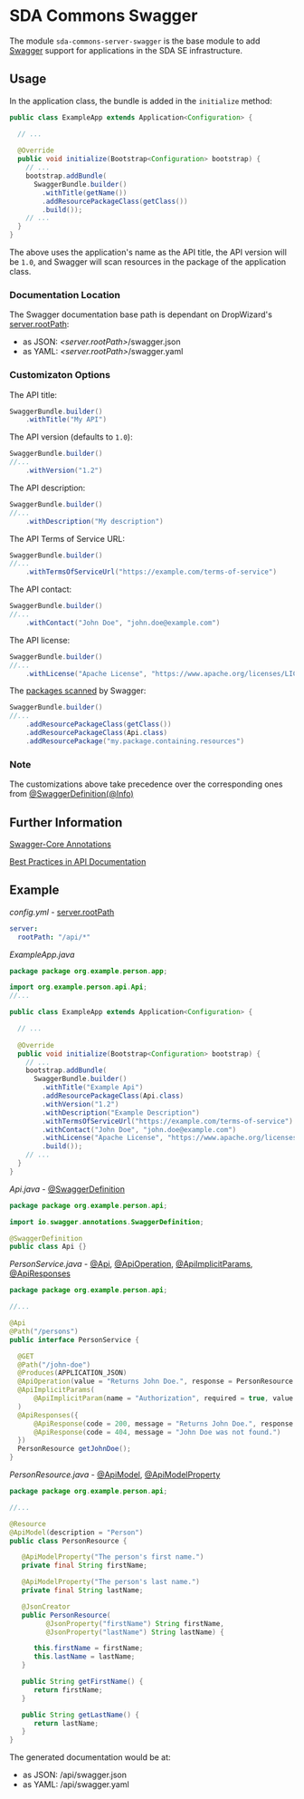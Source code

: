 # SDA Commons Swagger

The module `sda-commons-server-swagger` is the base module to add
[Swagger](https://github.com/swagger-api/swagger-core) support for applications in the
SDA SE infrastructure.

## Usage

In the application class, the bundle is added in the `initialize` method:

```java
public class ExampleApp extends Application<Configuration> {

  // ...
  
  @Override
  public void initialize(Bootstrap<Configuration> bootstrap) {
    // ...
    bootstrap.addBundle(
      SwaggerBundle.builder()
        .withTitle(getName())
        .addResourcePackageClass(getClass())
        .build());
    // ...
  }
}
```

The above uses the application's name as the API title, the API version will be `1.0`, and Swagger
will scan resources in the package of the application class.

### Documentation Location
 
The Swagger documentation base path is dependant on DropWizard's [server.rootPath](https://www.dropwizard.io/0.9.1/docs/manual/configuration.html#man-configuration-all):

- as JSON: _<server.rootPath>_/swagger.json
- as YAML: _<server.rootPath>_/swagger.yaml

### Customizaton Options

The API title:

```java
SwaggerBundle.builder()
    .withTitle("My API")
```

The API version (defaults to `1.0`):

```java
SwaggerBundle.builder()
//...
    .withVersion("1.2")
```

The API description:

```java
SwaggerBundle.builder()
//...
    .withDescription("My description")
```

The API Terms of Service URL:

```java
SwaggerBundle.builder()
//...
    .withTermsOfServiceUrl("https://example.com/terms-of-service")
```

The API contact:

```java
SwaggerBundle.builder()
//...
    .withContact("John Doe", "john.doe@example.com")
```

The API license:

```java
SwaggerBundle.builder()
//...
    .withLicense("Apache License", "https://www.apache.org/licenses/LICENSE-2.0.html")
```

The [packages scanned](https://github.com/swagger-api/swagger-core/wiki/Swagger-2.X---Integration-and-Configuration#configuration-properties)
by Swagger:

```java
SwaggerBundle.builder()
//...
    .addResourcePackageClass(getClass())
    .addResourcePackageClass(Api.class)
    .addResourcePackage("my.package.containing.resources")
```
### Note

The customizations above take precedence over the corresponding ones from
[@SwaggerDefinition(@Info)](https://github.com/swagger-api/swagger-core/wiki/Annotations-1.5.X#info)

## Further Information

[Swagger-Core Annotations](https://github.com/swagger-api/swagger-core/wiki/Annotations-1.5.X)

[Best Practices in API Documentation](https://swagger.io/resources/articles/best-practices-in-api-documentation/)
 
## Example
 
_config.yml_ -
[server.rootPath](https://www.dropwizard.io/0.9.1/docs/manual/configuration.html#man-configuration-all)

```yaml
server:
  rootPath: "/api/*"
```
  
_ExampleApp.java_
```java
package package org.example.person.app;

import org.example.person.api.Api;
//...

public class ExampleApp extends Application<Configuration> {

  // ...
  
  @Override
  public void initialize(Bootstrap<Configuration> bootstrap) {
    // ...
    bootstrap.addBundle(
      SwaggerBundle.builder()
        .withTitle("Example Api")
        .addResourcePackageClass(Api.class)
        .withVersion("1.2")
        .withDescription("Example Description")
        .withTermsOfServiceUrl("https://example.com/terms-of-service")
        .withContact("John Doe", "john.doe@example.com")
        .withLicense("Apache License", "https://www.apache.org/licenses/LICENSE-2.0.html")
        .build());
    // ...
  }
}
```

_Api.java_ -
[@SwaggerDefinition](https://github.com/swagger-api/swagger-core/wiki/Annotations-1.5.X#swaggerdefinition)

```java
package package org.example.person.api;

import io.swagger.annotations.SwaggerDefinition;

@SwaggerDefinition
public class Api {}
```

_PersonService.java_ -
[@Api](https://github.com/swagger-api/swagger-core/wiki/Annotations-1.5.X#api),
[@ApiOperation](https://github.com/swagger-api/swagger-core/wiki/Annotations-1.5.X#apioperation),
[@ApiImplicitParams](https://github.com/swagger-api/swagger-core/wiki/Annotations-1.5.X#apiimplicitparam-apiimplicitparams),
[@ApiResponses](https://github.com/swagger-api/swagger-core/wiki/Annotations-1.5.X#apiresponses-apiresponse)

```java
package package org.example.person.api;

//...

@Api
@Path("/persons")
public interface PersonService {

  @GET
  @Path("/john-doe")
  @Produces(APPLICATION_JSON)
  @ApiOperation(value = "Returns John Doe.", response = PersonResource.class)
  @ApiImplicitParams(
      @ApiImplicitParam(name = "Authorization", required = true, value = "Bearer xxxxxx.yyyyyyy.zzzzzz", dataType = "string", paramType = "header")
  )
  @ApiResponses({
      @ApiResponse(code = 200, message = "Returns John Doe.", response = PersonResource.class),
      @ApiResponse(code = 404, message = "John Doe was not found.")
  })
  PersonResource getJohnDoe();
}
```

_PersonResource.java_ -
[@ApiModel](https://github.com/swagger-api/swagger-core/wiki/Annotations-1.5.X#apimodel),
[@ApiModelProperty](https://github.com/swagger-api/swagger-core/wiki/Annotations-1.5.X#apimodelproperty)

```java
package package org.example.person.api;

//...

@Resource
@ApiModel(description = "Person")
public class PersonResource {

   @ApiModelProperty("The person's first name.")
   private final String firstName;

   @ApiModelProperty("The person's last name.")
   private final String lastName;

   @JsonCreator
   public PersonResource(
         @JsonProperty("firstName") String firstName,
         @JsonProperty("lastName") String lastName) {

      this.firstName = firstName;
      this.lastName = lastName;
   }

   public String getFirstName() {
      return firstName;
   }

   public String getLastName() {
      return lastName;
   }
}
```

The generated documentation would be at:

- as JSON: /api/swagger.json
- as YAML: /api/swagger.yaml
